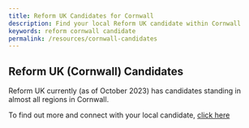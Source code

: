 ```yaml
---
title: Reform UK Candidates for Cornwall
description: Find your local Reform UK candidate within Cornwall
keywords: reform cornwall candidate
permalink: /resources/cornwall-candidates
---
```


## Reform UK (Cornwall) Candidates

Reform UK currently (as of October 2023) has candidates standing in almost all 
regions in Cornwall.

To find out more and connect with your local candidate, [click here][1]

[1]: https://linktr.ee/reformuk_cornwall
